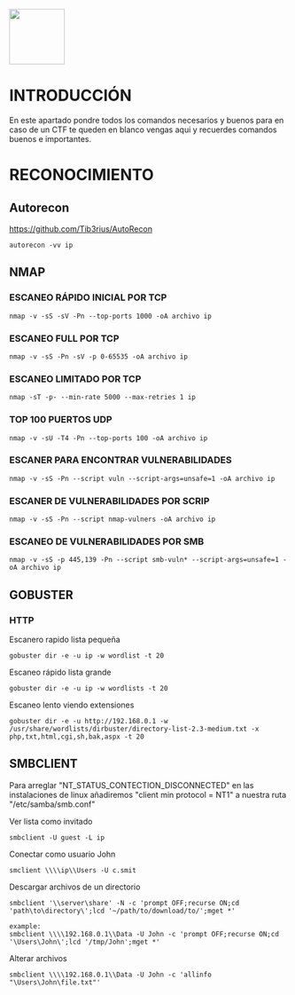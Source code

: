 <p align="left"><img height=100px width=100px src="https://github.com/user-attachments/assets/28eba669-a8dd-418a-bc8d-cc7c8e147edc"></p>

# INTRODUCCIÓN

En este apartado pondre todos los comandos necesarios y buenos para en caso de un CTF te queden en blanco vengas aqui y recuerdes comandos buenos e importantes.

# RECONOCIMIENTO

## Autorecon

https://github.com/Tib3rius/AutoRecon

```
autorecon -vv ip
```

## NMAP

### ESCANEO RÁPIDO INICIAL POR TCP

```
nmap -v -sS -sV -Pn --top-ports 1000 -oA archivo ip
```

### ESCANEO FULL POR TCP

```
nmap -v -sS -Pn -sV -p 0-65535 -oA archivo ip
```

### ESCANEO LIMITADO POR TCP

```
nmap -sT -p- --min-rate 5000 --max-retries 1 ip
```

### TOP 100 PUERTOS UDP

```
nmap -v -sU -T4 -Pn --top-ports 100 -oA archivo ip
```

### ESCANER PARA ENCONTRAR VULNERABILIDADES

```
nmap -v -sS -Pn --script vuln --script-args=unsafe=1 -oA archivo ip
```

### ESCANER DE VULNERABILIDADES POR SCRIP

```
nmap -v -sS -Pn --script nmap-vulners -oA archivo ip
```

### ESCANEO DE VULNERABILIDADES POR SMB

```
nmap -v -sS -p 445,139 -Pn --script smb-vuln* --script-args=unsafe=1 -oA archivo ip
```

## GOBUSTER

### HTTP

Escanero rapido lista pequeña

```
gobuster dir -e -u ip -w wordlist -t 20
```

Escaneo rápido lista grande
```
gobuster dir -e -u ip -w wordlists -t 20
```

Escaneo lento viendo extensiones
```
gobuster dir -e -u http://192.168.0.1 -w /usr/share/wordlists/dirbuster/directory-list-2.3-medium.txt -x php,txt,html,cgi,sh,bak,aspx -t 20
```

## SMBCLIENT

Para arreglar "NT_STATUS_CONTECTION_DISCONNECTED" en las instalaciones de linux añadiremos "client min protocol = NT1" a nuestra ruta "/etc/samba/smb.conf" 

Ver lista como invitado

```
smbclient -U guest -L ip
```

Conectar como usuario John

```
smclient \\\\ip\\Users -U c.smit
```

Descargar archivos de un directorio

```
smbclient '\\server\share' -N -c 'prompt OFF;recurse ON;cd 'path\to\directory\';lcd '~/path/to/download/to/';mget *'

example:
smbclient \\\\192.168.0.1\\Data -U John -c 'prompt OFF;recurse ON;cd '\Users\John\';lcd '/tmp/John';mget *'
```

Alterar archivos

```
smbclient \\\\192.168.0.1\\Data -U John -c 'allinfo "\Users\John\file.txt"'
```




